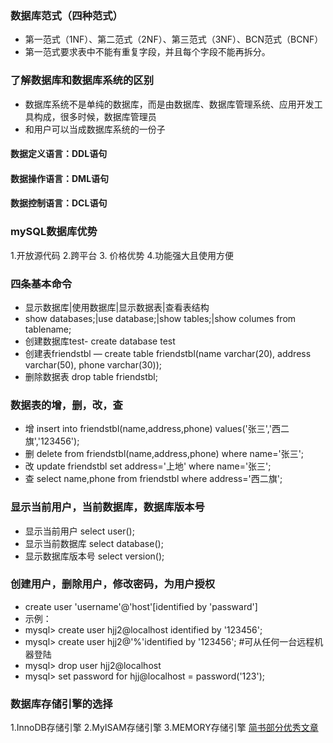 ### 数据库范式（四种范式）
- 第一范式（1NF）、第二范式（2NF）、第三范式（3NF）、BCN范式（BCNF）
- 第一范式要求表中不能有重复字段，并且每个字段不能再拆分。
### 了解数据库和数据库系统的区别
- 数据库系统不是单纯的数据库，而是由数据库、数据库管理系统、应用开发工具构成，很多时候，数据库管理员
- 和用户可以当成数据库系统的一份子
#### 数据定义语言：DDL语句
#### 数据操作语言：DML语句
#### 数据控制语言：DCL语句
### mySQL数据库优势
1.开放源代码 2.跨平台 3. 价格优势 4.功能强大且使用方便
### 四条基本命令
- 显示数据库|使用数据库|显示数据表|查看表结构
- show databases;|use database;|show tables;|show columes from tablename;
- 创建数据库test- create database test
- 创建表friendstbl — create table friendstbl(name varchar(20), address varchar(50), phone varchar(30));
- 删除数据表 drop table friendstbl;
### 数据表的增，删，改，查
- 增   insert into friendstbl(name,address,phone) values('张三','西二旗','123456');
- 删   delete from friendstbl(name,address,phone) where name='张三';
- 改   update friendstbl set address='上地' where name='张三';
- 查   select name,phone from friendstbl where address='西二旗';
### 显示当前用户，当前数据库，数据库版本号
- 显示当前用户         select user();
- 显示当前数据库       select database();
- 显示数据库版本号     select version();
### 创建用户，删除用户，修改密码，为用户授权
- create user 'username'@'host'[identified by 'passward']
- 示例：
- mysql> create user hjj2@localhost identified by '123456';
- mysql> create user hjj2@'%'identified by '123456'; #可从任何一台远程机器登陆
- mysql> drop user hjj2@localhost
- mysql> set password for hjj@localhost = password('123');
### 数据库存储引擎的选择
1.InnoDB存储引擎
2.MyISAM存储引擎
3.MEMORY存储引擎
[简书部分优秀文章](https://www.jianshu.com/p/118e1c41e9f0)
